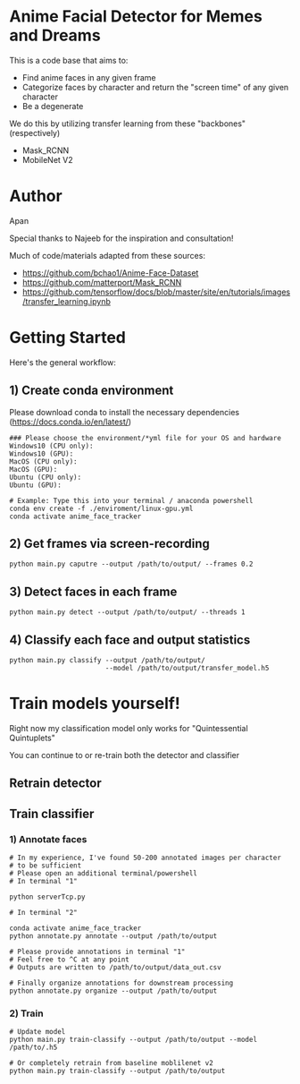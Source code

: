 # Anime Facial Detector for Memes and Dreams
This is a code base that aims to:
* Find anime faces in any given frame
* Categorize faces by character and return the "screen time" of any given character
* Be a degenerate

We do this by utilizing transfer learning from these "backbones" (respectively)
* Mask_RCNN
* MobileNet V2
# Author
Apan

Special thanks to Najeeb for the inspiration and consultation!

Much of code/materials adapted from these sources:
* https://github.com/bchao1/Anime-Face-Dataset
* https://github.com/matterport/Mask_RCNN
* https://github.com/tensorflow/docs/blob/master/site/en/tutorials/images/transfer_learning.ipynb

# Getting Started
Here's the general workflow:
## 1) Create conda environment
Please download conda to install the necessary dependencies (https://docs.conda.io/en/latest/) 
```
### Please choose the environment/*yml file for your OS and hardware
Windows10 (CPU only): 
Windows10 (GPU): 
MacOS (CPU only):
MacOS (GPU):
Ubuntu (CPU only):
Ubuntu (GPU): 

# Example: Type this into your terminal / anaconda powershell
conda env create -f ./enviroment/linux-gpu.yml 
conda activate anime_face_tracker
```

## 2) Get frames via screen-recording
```
python main.py caputre --output /path/to/output/ --frames 0.2
```
## 3) Detect faces in each frame
```
python main.py detect --output /path/to/output/ --threads 1
```
## 4) Classify each face and output statistics
```
python main.py classify --output /path/to/output/ 
                        --model /path/to/output/transfer_model.h5
```
# Train models yourself!
Right now my classification model only works for "Quintessential Quintuplets"

You can continue to or re-train both the detector and classifier

## Retrain detector

## Train classifier
### 1) Annotate faces
```
# In my experience, I've found 50-200 annotated images per character
# to be sufficient
# Please open an additional terminal/powershell
# In terminal "1"

python serverTcp.py

# In terminal "2"

conda activate anime_face_tracker
python annotate.py annotate --output /path/to/output

# Please provide annotations in terminal "1"
# Feel free to ^C at any point
# Outputs are written to /path/to/output/data_out.csv

# Finally organize annotations for downstream processing
python annotate.py organize --output /path/to/output
```
### 2) Train
```
# Update model
python main.py train-classify --output /path/to/output --model /path/to/.h5

# Or completely retrain from baseline moblilenet v2
python main.py train-classify --output /path/to/output
```